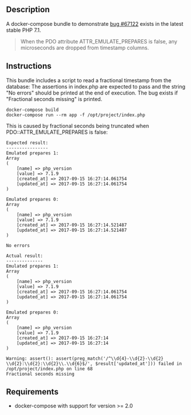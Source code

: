 ## Description
A docker-compose bundle to demonstrate [bug #67122](https://bugs.php.net/bug.php?id=67122) exists in the latest stable PHP 7.1.

> When the PDO attribute ATTR_EMULATE_PREPARES is false, any microseconds are dropped from timestamp columns.

## Instructions
This bundle includes a script to read a fractional timestamp from the database: The assertions in
index.php are expected to pass and the string "No errors" should be printed at the end of
execution. The bug exists if "Fractional seconds missing" is printed.


```
docker-compose build
docker-compose run --rm app -f /opt/project/index.php
```

This is caused by fractional seconds being truncated when PDO::ATTR_EMULATE_PREPARES is false:

```
Expected result:
----------------
Emulated prepares 1:
Array
(
    [name] => php_version
    [value] => 7.1.9
    [created_at] => 2017-09-15 16:27:14.061754
    [updated_at] => 2017-09-15 16:27:14.061754
)

Emulated prepares 0:
Array
(
    [name] => php_version
    [value] => 7.1.9
    [created_at] => 2017-09-15 16:27:14.521487
    [updated_at] => 2017-09-15 16:27:14.521487
)

No errors

Actual result:
--------------
Emulated prepares 1:
Array
(
    [name] => php_version
    [value] => 7.1.9
    [created_at] => 2017-09-15 16:27:14.061754
    [updated_at] => 2017-09-15 16:27:14.061754
)

Emulated prepares 0:
Array
(
    [name] => php_version
    [value] => 7.1.9
    [created_at] => 2017-09-15 16:27:14
    [updated_at] => 2017-09-15 16:27:14
)

Warning: assert(): assert(preg_match('/^\\d{4}-\\d{2}-\\d{2} \\d{2}:\\d{2}:\\d{2}\\.\\d{6}$/', $result['updated_at'])) failed in /opt/project/index.php on line 68
Fractional seconds missing
```



## Requirements
- docker-compose with support for version >= 2.0
